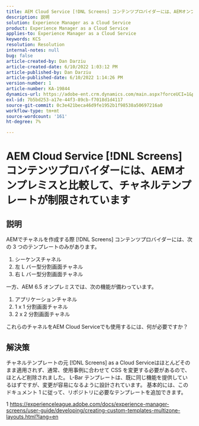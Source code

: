 ```yaml
---
title: AEM Cloud Service [!DNL Screens] コンテンツプロバイダーには、AEMオンプレミスと比較して、チャネルテンプレートが制限されています
description: 説明
solution: Experience Manager as a Cloud Service
product: Experience Manager as a Cloud Service
applies-to: Experience Manager as a Cloud Service
keywords: KCS
resolution: Resolution
internal-notes: null
bug: false
article-created-by: Dan Darziu
article-created-date: 6/10/2022 1:03:12 PM
article-published-by: Dan Darziu
article-published-date: 6/10/2022 1:14:26 PM
version-number: 1
article-number: KA-19844
dynamics-url: https://adobe-ent.crm.dynamics.com/main.aspx?forceUCI=1&pagetype=entityrecord&etn=knowledgearticle&id=229163a7-bde8-ec11-bb3c-000d3a3b1f18
exl-id: 7b5bd253-a17e-44f3-89cb-f7018d1d4117
source-git-commit: 0c3e421beca46d9fe1952b1f98538a50697216a0
workflow-type: tm+mt
source-wordcount: '161'
ht-degree: 7%

---
```


# AEM Cloud Service [!DNL Screens] コンテンツプロバイダーには、AEMオンプレミスと比較して、チャネルテンプレートが制限されています

## 説明

AEMでチャネルを作成する際 [!DNL Screens] コンテンツプロバイダーには、次の 3 つのテンプレートのみがあります。
1. シーケンスチャネル
2. 左 L バー型分割画面チャネル
3. 右 L バー型分割画面チャネル


一方、AEM 6.5 オンプレミスでは、次の機能が備わっています。
1. アプリケーションチャネル
2. 1 x 1 分割画面チャネル
3. 2 x 2 分割画面チャネル


これらのチャネルをAEM Cloud Serviceでも使用するには、何が必要ですか？

## 解決策


チャネルテンプレートの元 [!DNL Screens] as a Cloud Serviceはほとんどそのまま適用されず、通常、使用事例に合わせて CSS を変更する必要があるので、ほとんど削除されました。
L-Bar テンプレートは、既に同じ機能を提供しているはずですが、変更が容易になるように設計されています。
基本的には、このドキュメント 1 に従って、リポジトリに必要なテンプレートを追加できます。

1 https://experienceleague.adobe.com/docs/experience-manager-screens/user-guide/developing/creating-custom-templates-multizone-layouts.html?lang=en

